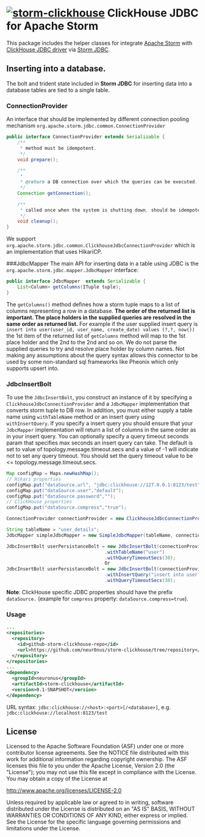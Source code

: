[![storm-clickhouse](https://maven-badges.herokuapp.com/maven-central/neuronus/storm-clickhouse/badge.svg)](https://maven-badges.herokuapp.com/maven-central/neuronus/storm-clickhouse) ClickHouse JDBC for Apache Storm
===============

This package includes the helper classes for integrate [Apache Storm](http://storm.apache.org) with [ClickHouse JDBC driver](https://github.com/yandex/clickhouse-jdbc) via [Storm JDBC](https://github.com/apache/storm/tree/master/external/storm-jdbc).

## Inserting into a database.
The bolt and trident state included in **Storm JDBC** for inserting data into a database tables are tied to a single table.

### ConnectionProvider
An interface that should be implemented by different connection pooling mechanism `org.apache.storm.jdbc.common.ConnectionProvider`

```java
public interface ConnectionProvider extends Serializable {
    /**
     * method must be idempotent.
     */
    void prepare();

    /**
     *
     * @return a DB connection over which the queries can be executed.
     */
    Connection getConnection();

    /**
     * called once when the system is shutting down, should be idempotent.
     */
    void cleanup();
}
```

We support `org.apache.storm.jdbc.common.ClickhouseJdbcConnectionProvider` which is an implementation that uses HikariCP.

###JdbcMapper
The main API for inserting data in a table using JDBC is the `org.apache.storm.jdbc.mapper.JdbcMapper` interface:

```java
public interface JdbcMapper  extends Serializable {
    List<Column> getColumns(ITuple tuple);
}
```

The `getColumns()` method defines how a storm tuple maps to a list of columns representing a row in a database. 
**The order of the returned list is important. The place holders in the supplied queries are resolved in the same order as returned list.**
For example if the user supplied insert query is `insert into user(user_id, user_name, create_date) values (?,?, now())` the 1st item of the returned list of `getColumns` method will map to the 1st place holder and the 2nd to the 2nd and so on. We do not parse
the supplied queries to try and resolve place holder by column names. Not making any assumptions about the query syntax allows this connector
to be used by some non-standard sql frameworks like Pheonix which only supports upsert into.

### JdbcInsertBolt
To use the `JdbcInsertBolt`, you construct an instance of it by specifying a `ClickhouseJdbcConnectionProvider` and a `JdbcMapper` implementation that converts storm tuple to DB row. In addition, you must either supply
a table name  using `withTableName` method or an insert query using `withInsertQuery`. If you specify a insert query you should ensure that your `JdbcMapper` implementation will return a list of columns in the same order as in your insert query.
You can optionally specify a query timeout seconds param that specifies max seconds an insert query can take. The default is set to value of topology.message.timeout.secs and a value of -1 will indicate not to set any query timeout.
You should set the query timeout value to be <= topology.message.timeout.secs.


```java
Map configMap = Maps.newHashMap();
// Hikari properties
configMap.put("dataSource.url", "jdbc:clickhouse://127.0.0.1:8123/test");
configMap.put("dataSource.user","default");
configMap.put("dataSource.password","");
// ClickHouse properties
configMap.put("dataSource.compress","true");

ConnectionProvider connectionProvider = new ClickhouseJdbcConnectionProvider(configMap);

String tableName = "user_details";
JdbcMapper simpleJdbcMapper = new SimpleJdbcMapper(tableName, connectionProvider);

JdbcInsertBolt userPersistanceBolt = new JdbcInsertBolt(connectionProvider, simpleJdbcMapper)
                                    .withTableName("user")
                                    .withQueryTimeoutSecs(30);
                                    Or
JdbcInsertBolt userPersistanceBolt = new JdbcInsertBolt(connectionProvider, simpleJdbcMapper)
                                    .withInsertQuery("insert into user values (?,?)")
                                    .withQueryTimeoutSecs(30);                                    
```

**Note**: ClickHouse specific JDBC properties should have the prefix `dataSource.` (example for `compress` property: `dataSource.compress=true`).

### Usage
```xml
...
<repositories>
  <repository>
    <id>github-storm-clickhouse-repo</id>
    <url>https://github.com/neur0nus/storm-clickhouse/tree/repository</url>
  </repository>
</repositories>
...
<dependency>
  <groupId>neuronus</groupId>
  <artifactId>storm-clickhouse</artifactId>
  <version>0.1-SNAPSHOT</version>
</dependency>
```

URL syntax:
`jdbc:clickhouse://<host>:<port>[/<database>]`, e.g. `jdbc:clickhouse://localhost:8123/test`



## License

Licensed to the Apache Software Foundation (ASF) under one
or more contributor license agreements.  See the NOTICE file
distributed with this work for additional information
regarding copyright ownership.  The ASF licenses this file
to you under the Apache License, Version 2.0 (the
"License"); you may not use this file except in compliance
with the License.  You may obtain a copy of the License at

  http://www.apache.org/licenses/LICENSE-2.0

Unless required by applicable law or agreed to in writing,
software distributed under the License is distributed on an
"AS IS" BASIS, WITHOUT WARRANTIES OR CONDITIONS OF ANY
KIND, either express or implied.  See the License for the
specific language governing permissions and limitations
under the License.


